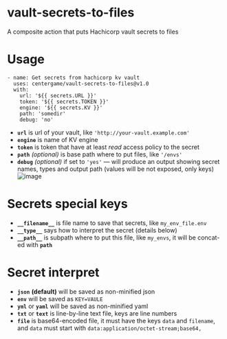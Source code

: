 # vault-secrets-to-files
A composite action that puts Hachicorp vault secrets to files

# Usage
    - name: Get secrets from hachicorp kv vault
      uses: centergame/vault-secrets-to-files@v1.0
      with:
        url: '${{ secrets.URL }}'
        token: '${{ secrets.TOKEN }}'
        engine: '${{ secrets.KV }}'
        path: 'somedir'
        debug: 'no'
- **`url`** is url of your vault, like `'http://your-vault.example.com'`
- **`engine`** is name of KV engine
- **`token`** is token that have at least _read_ access policy to the secret
- **`path`** _(optional)_ is base path where to put files, like `'/envs'`
- **`debug`** _(optional)_ if set to `'yes'` — will produce an output showing secret names, types and output path (values will be not exposed, only keys)![image](https://user-images.githubusercontent.com/18679372/191058590-daab85ed-7fa2-4ad7-a2d3-1fda4b121f89.png)


# Secrets special keys
- **`__filename__`** is file name to save that secrets, like `my_env_file.env`
- **`__type__`** says how to interpret the secret (details below)
- **`__path__`** is subpath where to put this file, like `my_envs`, it will be concat-ed with **`path`**

# Secret interpret
- **`json`** **(default)** will be saved as non-minified json
- **`env`** will be saved as `KEY=VAULE`
- **`yml`** or **`yaml`** will be saved as non-minified yaml
- **`txt`** or **`text`** is line-by-line text file, keys are line numbers
- **`file`** is base64-encoded file, it must have the keys `data` and `filename`, and `data` must start with `data:application/octet-stream;base64,`
